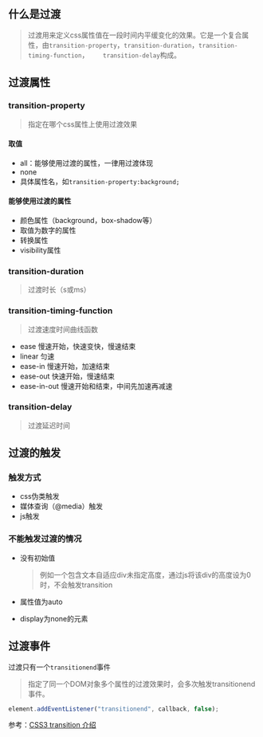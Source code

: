 ## 什么是过渡

>过渡用来定义css属性值在一段时间内平缓变化的效果。它是一个复合属性，由`transition-property`，`transition-duration`，`transition-timing-function`，`    transition-delay`构成。

## 过渡属性

### transition-property

> 指定在哪个css属性上使用过渡效果

#### 取值

- all：能够使用过渡的属性，一律用过渡体现
- none
- 具体属性名，如`transition-property:background;`

#### 能够使用过渡的属性

- 颜色属性（background，box-shadow等）
- 取值为数字的属性
- 转换属性
- visibility属性

### transition-duration

> 过渡时长（s或ms）

### transition-timing-function

> 过渡速度时间曲线函数

- ease 慢速开始，快速变快，慢速结束
- linear 匀速
- ease-in 慢速开始，加速结束
- ease-out 快速开始，慢速结束
- ease-in-out 慢速开始和结束，中间先加速再减速

### transition-delay

> 过渡延迟时间

## 过渡的触发

### 触发方式

- css伪类触发
- 媒体查询（@media）触发
- js触发

### 不能触发过渡的情况

- 没有初始值

  > 例如一个包含文本自适应div未指定高度，通过js将该div的高度设为0时，不会触发transition

- 属性值为auto

- display为none的元素

## 过渡事件

过渡只有一个`transitionend`事件

> 指定了同一个DOM对象多个属性的过渡效果时，会多次触发transitionend事件。

```javascript
element.addEventListener("transitionend", callback, false);
```



参考：[CSS3 transition 介绍](<https://juejin.im/entry/576b66d70a2b580058e84ac7>)